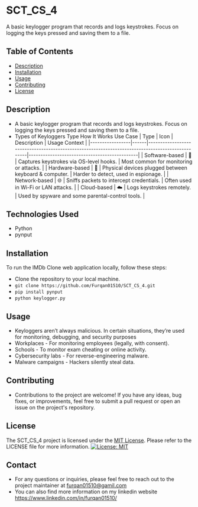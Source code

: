# SCT_CS_4

A basic keylogger program that records and logs keystrokes. Focus on logging the keys pressed and saving them to a file.

## Table of Contents

- [Description](#description)
- [Installation](#installation)
- [Usage](#usage)
- [Contributing](#contributing)
- [License](#license)

## Description

- A basic keylogger program that records and logs keystrokes. Focus on logging the keys pressed and saving them to a file.
- Types of Keyloggers
Type How It Works Use Case
| Type            | Icon | Description                                                                                     | Usage Context                                  |
|-----------------|------|-------------------------------------------------------------------------------------------------|----------------------------------------------|
| Software-based  | 🧩   | Captures keystrokes via OS-level hooks.                                                         | Most common for monitoring or attacks.      |
| Hardware-based  | 🔌   | Physical devices plugged between keyboard & computer.                                          | Harder to detect, used in espionage.        |
| Network-based   | 🌐   | Sniffs packets to intercept credentials.                                                       | Often used in Wi-Fi or LAN attacks.        |
| Cloud-based     | ☁️   | Logs keystrokes remotely.                                                                     | Used by spyware and some parental-control tools. |

## Technologies Used

- Python
- pynput

## Installation

To run the IMDb Clone web application locally, follow these steps:

- Clone the repository to your local machine.
- `git clone https://github.com/Furqan01510/SCT_CS_4.git`
- `pip install pynput`
- `python keylogger.py`

## Usage

- Keyloggers aren’t always malicious. In certain situations, they’re used for monitoring, debugging, and security purposes
- Workplaces - For monitoring employees (legally, with consent).
- Schools - To monitor exam cheating or online activity.
- Cybersecurity labs - For reverse-engineering malware.
- Malware campaigns - Hackers silently steal data.

## Contributing

- Contributions to the project are welcome! If you have any ideas, bug fixes, or improvements, feel free to submit a pull request or open an issue on the project's repository.

## License

The SCT_CS_4 project is licensed under the [MIT License](https://opensource.org/licenses/MIT). Please refer to the LICENSE file for more information.
[![License: MIT](https://img.shields.io/badge/License-MIT-yellow.svg)](https://opensource.org/licenses/MIT)

## Contact

- For any questions or inquiries, please feel free to reach out to the project maintainer at furqan01510@gamil.com
- You can also find more information on my linkedin website https://www.linkedin.com/in/furqan01510/

